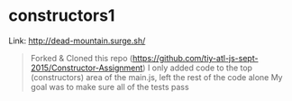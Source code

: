 # constructors1

Link: http://dead-mountain.surge.sh/

> Forked & Cloned this repo (https://github.com/tiy-atl-js-sept-2015/Constructor-Assignment)
I only added code to the top (constructors) area of the main.js, left the rest of the code alone
My goal was to make sure all of the tests pass

